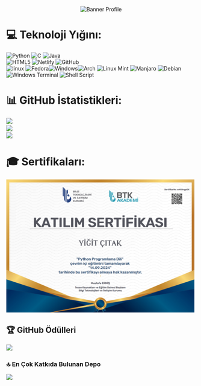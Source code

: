 <p align="center">
  <img src="https://github.com/user-attachments/assets/806e1e92-f600-453b-973f-f41773cf694c" alt="Banner Profile" />
</p>

# 💻 Teknoloji Yığını:
![Python](https://img.shields.io/badge/python-3670A0?style=for-the-badge&logo=python&logoColor=ffdd54) ![C](https://img.shields.io/badge/c-%2300599C.svg?style=for-the-badge&logo=c&logoColor=white) ![Java](https://img.shields.io/badge/java-%23ED8B00.svg?style=for-the-badge&logo=openjdk&logoColor=white)<br>
![HTML5](https://img.shields.io/badge/html5-%23E34F26.svg?style=for-the-badge&logo=html5&logoColor=white) ![Netlify](https://img.shields.io/badge/netlify-%23000000.svg?style=for-the-badge&logo=netlify&logoColor=#00C7B7) ![GitHub](https://img.shields.io/badge/github-%23121011.svg?style=for-the-badge&logo=github&logoColor=white)<br>
<img alt="linux" src="https://img.shields.io/badge/Linux-FCC624?style=for-the-badge&logo=linux&logoColor=black" /> ![Fedora](https://img.shields.io/badge/Fedora-294172?style=for-the-badge&logo=fedora&logoColor=white)![Windows](https://img.shields.io/badge/Windows-0078D6?style=for-the-badge&logo=windows&logoColor=white)![Arch](https://img.shields.io/badge/Arch%20Linux-1793D1?logo=arch-linux&logoColor=fff&style=for-the-badge)
![Linux Mint](https://img.shields.io/badge/Linux%20Mint-87CF3E?style=for-the-badge&logo=Linux%20Mint&logoColor=white)
![Manjaro](https://img.shields.io/badge/Manjaro-35BF5C?style=for-the-badge&logo=Manjaro&logoColor=white)
![Debian](https://img.shields.io/badge/Debian-D70A53?style=for-the-badge&logo=debian&logoColor=white)
<br>
![Windows Terminal](https://img.shields.io/badge/Windows%20Terminal-%234D4D4D.svg?style=for-the-badge&logo=windows-terminal&logoColor=white)
![Shell Script](https://img.shields.io/badge/shell_script-%23121011.svg?style=for-the-badge&logo=gnu-bash&logoColor=white)

# 📊 GitHub İstatistikleri:
![](https://github-readme-stats.vercel.app/api?username=YigitC7&theme=default&hide_border=false&include_all_commits=false&count_private=false)<br>
![](https://github-readme-streak-stats.herokuapp.com/?user=YigitC7&theme=default&hide_border=false)<br/>
![](https://github-readme-stats.vercel.app/api/top-langs/?username=YigitC7&theme=default&hide_border=false&include_all_commits=false&count_private=false&layout=compact)

# 🎓 Sertifikaları:
<p align="left">
  <a href="https://www.btkakademi.gov.tr/portal/certificate/validate?certificateId=xr4t0ngpOX">
    <img src="btk_akademi.png" alt="BTK Akademi Sertifikası" width="500">
  </a>
</p>


## 🏆 GitHub Ödülleri
![](https://github-profile-trophy.vercel.app/?username=YigitC7&theme=default&no-frame=false&no-bg=false&margin-w=4)

### 🔝 En Çok Katkıda Bulunan Depo
![](https://github-contributor-stats.vercel.app/api?username=YigitC7&limit=5&theme=default&combine_all_yearly_contributions=true)

<!-- Proudly created with GPRM ( https://gprm.itsvg.in ) -->





